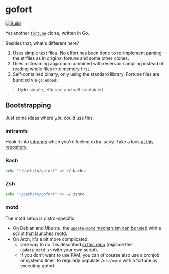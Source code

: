 # gofort
[![Build](https://github.com/kdevo/gofort/actions/workflows/ci.yml/badge.svg)](https://github.com/kdevo/gofort/actions/workflows/ci.yml)

Yet another [`fortune`](https://wiki.archlinux.org/title/Fortune) clone, written in Go. 

Besides that, what's different here?

1. Uses simple text files. No effort has been done to re-implement parsing the strfiles as in original fortune and some other clones.
2. Uses a streaming approach combined with reservoir sampling instead of reading whole files into memory first.
3. Self-contained binary, only using the standard library. Fortune files are bundled via `go:embed`.

> **tl;dr:** simple, efficient and self-contained.

## Bootstrapping

Just some ideas where you could use this.

### initramfs

Hook it into [intramfs](https://wiki.archlinux.org/title/mkinitcpio) when you're feeling extra lucky.
Take a look [at this repository](https://github.com/kdevo/mkinitcpio-asciilogo).

### Bash

```sh
echo "~/path/to/gofort" >> ~/.bashrc
```

### Zsh

```sh
echo "~/path/to/gofort" >> ~/.zshrc
```

### motd

The motd setup is distro-specific:

- On Debian and Ubuntu, the [`update-motd` mechanism can be used](https://wiki.ubuntu.com/UpdateMotd) with a script that launches motd. 
- On Arch, it's a bit more complicated: 
    - One way to do it is described [in this repo](https://github.com/lfelipe1501/Arch-MOTD/wiki/Installation-Guide) (replace the `update_motd.sh` with your own script). 
    - If you don't want to use PAM, you can of course also use a cronjob or systemd timer to regularly populate `/etc/motd` with a fortune by executing gofort.